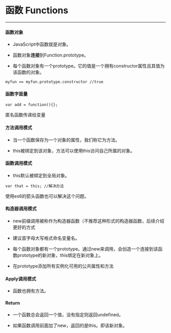 # 函数 Functions
---

#### 函数对象

- JavaScript中函数就是对象。

- 函数对象**连接**到Function.prototype。

- 每个函数对象有一个prototype。它的值是一个拥有constructor属性且其值为该函数的对象。
```
myfun == myfun.prototype.constructor //true
```

#### 函数字面量

```
var add = function(){};
```
匿名函数传递给变量

#### 方法调用模式

- 当一个函数保存为一个对象的属性，我们称它为方法。

- this被绑定到该对象，方法可以使用this访问自己所属的对象。

#### 函数调用模式

- this默认被绑定到全局对象。
````
var that = this; //解决办法
````

使用es6的箭头函数也可以解决这个问题。

#### 构造器调用模式

- new前缀调用被称作为构造器函数（不推荐这种形式的构造器函数，后续介绍更好的方式

- 建议首字母大写格式命名变量名。

- 每个函数对象都有一个prototype。通过new来调用，会创造一个连接到该函数prototype的新对象，this绑定在新对象上。

- 在prototype添加所有实例化可用的公共属性和方法

#### Apply调用模式

- 函数也拥有方法。

#### Return

- 一个函数总会返回一个值，没有指定则返回undefined。

- 如果函数调用前面加了new，返回的是this。即该新对象。












